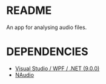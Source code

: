 # README
An app for analysing audio files.

# DEPENDENCIES
- [Visual Studio / WPF / .NET (9.0.0)](https://learn.microsoft.com/en-us/dotnet/desktop/wpf/get-started/create-app-visual-studio)
- [NAudio](https://github.com/naudio/NAudio)
